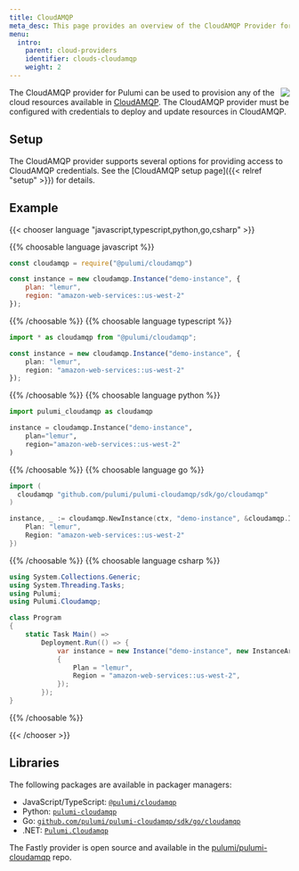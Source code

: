 ```yaml
---
title: CloudAMQP
meta_desc: This page provides an overview of the CloudAMQP Provider for Pulumi.
menu:
  intro:
    parent: cloud-providers
    identifier: clouds-cloudamqp
    weight: 2
---
```


<img src="/logos/tech/cloudamqp.png" align="right" class="h-16 px-8 pb-4">

The CloudAMQP provider for Pulumi can be used to provision any of the cloud resources available in [CloudAMQP](https://www.cloudamqp.com/).
The CloudAMQP provider must be configured with credentials to deploy and update resources in CloudAMQP.

## Setup

The CloudAMQP provider supports several options for providing access to CloudAMQP credentials.  See the [CloudAMQP setup page]({{< relref "setup" >}}) for details.

## Example

{{< chooser language "javascript,typescript,python,go,csharp" >}}

{{% choosable language javascript %}}

```javascript
const cloudamqp = require("@pulumi/cloudamqp")

const instance = new cloudamqp.Instance("demo-instance", {
    plan: "lemur",
    region: "amazon-web-services::us-west-2"
});
```

{{% /choosable %}}
{{% choosable language typescript %}}

```typescript
import * as cloudamqp from "@pulumi/cloudamqp";

const instance = new cloudamqp.Instance("demo-instance", {
    plan: "lemur",
    region: "amazon-web-services::us-west-2"
});
```

{{% /choosable %}}
{{% choosable language python %}}

```python
import pulumi_cloudamqp as cloudamqp

instance = cloudamqp.Instance("demo-instance",
    plan="lemur",
    region="amazon-web-services::us-west-2"
)
```

{{% /choosable %}}
{{% choosable language go %}}

```go
import (
  cloudamqp "github.com/pulumi/pulumi-cloudamqp/sdk/go/cloudamqp"
)

instance, _ := cloudamqp.NewInstance(ctx, "demo-instance", &cloudamqp.InstanceArgs{
	Plan: "lemur",
	Region: "amazon-web-services::us-west-2"
})
```

{{% /choosable %}}
{{% choosable language csharp %}}

```csharp
using System.Collections.Generic;
using System.Threading.Tasks;
using Pulumi;
using Pulumi.Cloudamqp;

class Program
{
    static Task Main() =>
        Deployment.Run(() => {
            var instance = new Instance("demo-instance", new InstanceArgs
            {
                Plan = "lemur",
                Region = "amazon-web-services::us-west-2",
            });
        });
}
```

{{% /choosable %}}

{{< /chooser >}}

## Libraries

The following packages are available in packager managers:

* JavaScript/TypeScript: [`@pulumi/cloudamqp`](https://www.npmjs.com/package/@pulumi/cloudamqp)
* Python: [`pulumi-cloudamqp`](https://pypi.org/project/pulumi-cloudamqp/)
* Go: [`github.com/pulumi/pulumi-cloudamqp/sdk/go/cloudamqp`](https://github.com/pulumi/pulumi-cloudamqp)
* .NET: [`Pulumi.Cloudamqp`](https://www.nuget.org/packages/Pulumi.Cloudamqp)

The Fastly provider is open source and available in the [pulumi/pulumi-cloudamqp](https://github.com/pulumi/pulumi-cloudamqp) repo.
